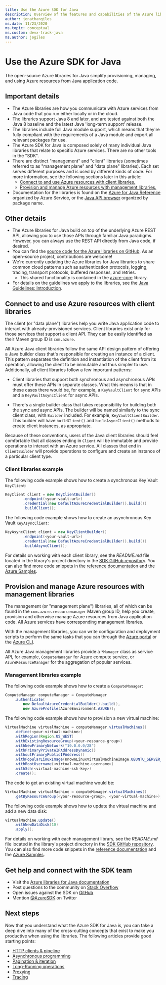 ```yaml
---
title: Use the Azure SDK for Java
description: Overview of the features and capabilities of the Azure libraries for Java that helps you be more productive when provisioning, using, and managing Azure resources.
author: jonathangiles
ms.date: 11/23/2020
ms.topic: conceptual
ms.custom: devx-track-java
ms.author: jogiles
---
```


# Use the Azure SDK for Java

The open-source Azure libraries for Java simplify provisioning, managing, and using Azure resources from Java application code.

## Important details

* The Azure libraries are how you communicate with Azure services from Java code that you run either locally or in the cloud.
* The libraries support Java 8 and later, and are tested against both the Java 8 baseline and the latest Java 'long-term support' release.
* The libraries include full Java module support, which means that they're fully compliant with the requirements of a Java module and export all relevant packages for use.
* The Azure SDK for Java is composed solely of many individual Java libraries that relate to specific Azure services. There are no other tools in the "SDK".
* There are distinct "management" and "client" libraries (sometimes referred to as "management plane" and "data plane" libraries). Each set serves different purposes and is used by different kinds of code. For more information, see the following sections later in this article:
  * [Connect to and use Azure resources with client libraries.](#connect-to-and-use-azure-resources-with-client-libraries)
  * [Provision and manage Azure resources with management libraries.](#provision-and-manage-azure-resources-with-management-libraries)
* Documentation for the libraries is found on the [Azure for Java Reference](/java/api/overview/azure/) organized by Azure Service, or the [Java API browser](/java/api/) organized by package name.

## Other details

* The Azure libraries for Java build on top of the underlying Azure REST API, allowing you to use those APIs through familiar Java paradigms. However, you can always use the REST API directly from Java code, if desired.
* You can find the [source code for the Azure libraries on GitHub](https://github.com/Azure/azure-sdk-for-java). As an open-source project, contributions are welcome!
* We're currently updating the Azure libraries for Java libraries to share common cloud patterns such as authentication protocols, logging, tracing, transport protocols, buffered responses, and retries.
  * This shared functionality is contained in the [azure-core](https://github.com/Azure/azure-sdk-for-java/tree/master/sdk/core/azure-core) library.
* For details on the guidelines we apply to the libraries, see the [Java Guidelines: Introduction](https://azure.github.io/azure-sdk/java_introduction.html).

## Connect to and use Azure resources with client libraries

The client (or "data plane") libraries help you write Java application code to interact with already-provisioned services. Client libraries exist only for those services that support a client API. They can be easily identified as their Maven group ID is `com.azure`.

All Azure Java client libraries follow the same API design pattern of offering a Java builder class that's responsible for creating an instance of a client. This pattern separates the definition and instantiation of the client from its operation, allowing the client to be immutable and thus simpler to use. Additionally, all client libraries follow a few important patterns:

* Client libraries that support both synchronous and asynchronous APIs must offer these APIs in separate classes. What this means is that in these cases there would be, for example, a `KeyVaultClient` for sync APIs and a `KeyVaultAsyncClient` for async APIs.

* There's a single builder class that takes responsibility for building both the sync and async APIs. The builder will be named similarly to the sync client class, with `Builder` included. For example, `KeyVaultClientBuilder`. This builder will have `buildClient()` and `buildAsyncClient()` methods to create client instances, as appropriate.

Because of these conventions, users of the Java client libraries should feel comfortable that all classes ending in `Client` will be immutable and provide operations to interact with an Azure service. All classes that end in `ClientBuilder` will provide operations to configure and create an instance of a particular client type.

### Client libraries example

The following code example shows how to create a synchronous Key Vault `KeyClient`:

```java
KeyClient client = new KeyClientBuilder()
        .endpoint(<your-vault-url>)
        .credential(new DefaultAzureCredentialBuilder().build())
        .buildClient();
```

The following code example shows how to create an asynchronous Key Vault `KeyAsyncClient`:

```java
KeyAsyncClient client = new KeyClientBuilder()
        .endpoint(<your-vault-url>)
        .credential(new DefaultAzureCredentialBuilder().build())
        .buildAsyncClient();
```

For details on working with each client library, see the *README.md* file located in the library's project directory in the [SDK GitHub repository](https://github.com/Azure/azure-sdk-for-java). You can also find more code snippets in the [reference documentation](/java/api) and the [Azure Samples](/samples/browse/?products=azure&languages=java).

## Provision and manage Azure resources with management libraries

The management (or "management plane") libraries, all of which can be found in the `com.azure.resourcemanager` Maven group ID, help you create, provision and otherwise manage Azure resources from Java application code. All Azure services have corresponding management libraries.

With the management libraries, you can write configuration and deployment scripts to perform the same tasks that you can through the [Azure portal](https://portal.azure.com/) or the [Azure CLI](/cli/azure/install-azure-cli).

All Azure Java management libraries provide a `*Manager` class as service API, for example, `ComputeManager` for Azure compute service, or `AzureResourceManager` for the aggregation of popular services.

### Management libraries example

The following code example shows how to create a `ComputeManager`:

```java
ComputeManager computeManager = ComputeManager
    .authenticate(
        new DefaultAzureCredentialBuilder().build(),
        new AzureProfile(AzureEnvironment.AZURE));
```

The following code example shows how to provision a new virtual machine:

```java
VirtualMachine virtualMachine = computeManager.virtualMachines()
    .define(<your-virtual-machine>)
    .withRegion(Region.US_WEST)
    .withExistingResourceGroup(<your-resource-group>)
    .withNewPrimaryNetwork("10.0.0.0/28")
    .withPrimaryPrivateIPAddressDynamic()
    .withoutPrimaryPublicIPAddress()
    .withPopularLinuxImage(KnownLinuxVirtualMachineImage.UBUNTU_SERVER_18_04_LTS)
    .withRootUsername(<virtual-machine-username>)
    .withSsh(<virtual-machine-ssh-key>)
    .create();
```

The code to get an existing virtual machine would be:

```java
VirtualMachine virtualMachine = computeManager.virtualMachines()
    .getByResourceGroup(<your-resource-group>, <your-virtual-machine>);
```

The following code example shows how to update the virtual machine and add a new data disk:

```java
virtualMachine.update()
    .withNewDataDisk(10)
    .apply();
```

For details on working with each management library, see the *README.md* file located in the library's project directory in the [SDK GitHub repository](https://aka.ms/azsdk/java/mgmt). You can also find more code snippets in the [reference documentation](/java/api) and the [Azure Samples](/samples/browse/?products=azure&languages=java).

## Get help and connect with the SDK team

* Visit the [Azure libraries for Java documentation](https://aka.ms/java-docs)
* Post questions to the community on [Stack Overflow](https://stackoverflow.com/questions/tagged/azure-sdk-for-java)
* Open issues against the SDK on [GitHub](https://github.com/Azure/azure-sdk-for-java/issues)
* Mention [@AzureSDK](https://twitter.com/AzureSdk/) on Twitter

## Next steps

Now that you understand what the Azure SDK for Java is, you can take a deep dive into many of the cross-cutting concepts that exist to make you productive when using the libraries. The following articles provide good starting points:

* [HTTP clients & pipeline](java-sdk-http-client-pipeline.md)
* [Asynchronous programming](java-sdk-async-programming.md)
* [Pagination & iteration](java-sdk-pagination.md)
* [Long-Running operations](java-sdk-lro.md)
* [Proxying](java-sdk-proxying.md)
* [Tracing](java-sdk-tracing.md)
